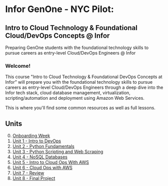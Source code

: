 # Infor GenOne - NYC Pilot: 
## Intro to Cloud Technology & Foundational Cloud/DevOps Concepts @ Infor
Preparing GenOne students with the foundational technology skills to pursue careers as entry-level Cloud/DevOps Engineers @ Infor


### Welcome!

This course "Intro to Cloud Technology & Foundational DevOps Concepts at Infor” will prepare you with the foundational technology skills to pursue careers as entry-level Cloud/DevOps Engineers through a deep dive into the Infor tech stack, cloud database management, virtualization, scripting/automation and deployment using Amazon Web Services. 


This is where you'll find some common resources as well as full lessons. 

## Units 

0. [Onboarding Week](https://github.com/InforGenOne/NYC-Tech/tree/master/units/onboarding)
1. [Unit 1 -  Intro to DevOps](https://github.com/InforGenOne/NYC-Tech/tree/master/units/unit01)
2. [Unit 2 - Python Fundamentals](https://github.com/InforGenOne/NYC-Tech/tree/master/units/unit02)
3. [Unit 3 - Python Scripting and Web Scraping](https://github.com/InforGenOne/NYC-Tech/tree/master/units/unit03)
4. [Unit 4 - NoSQL Databases](https://github.com/InforGenOne/NYC-Tech/tree/master/units/unit04)
5. [Unit 5 - Intro to Cloud Ops With AWS](https://github.com/InforGenOne/NYC-Tech/tree/master/units/unit05)
6. [Unit 6 - Cloud Ops with AWS](https://github.com/InforGenOne/NYC-Tech/tree/master/units/unit06)
7. [Unit 7 - Review](https://github.com/InforGenOne/NYC-Tech/tree/master/units/unit07)
8. [Unit 8 - Final Project](https://github.com/InforGenOne/NYC-Tech/tree/master/units/unit08)


